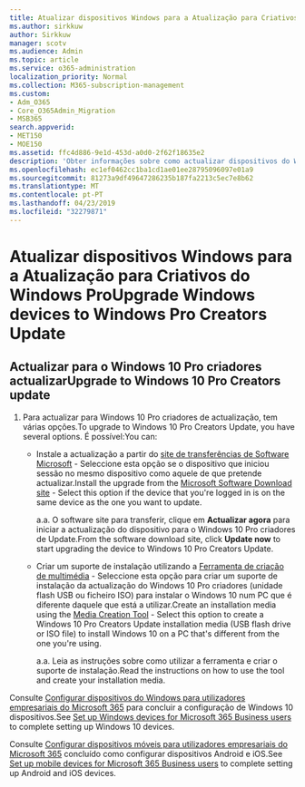 ```yaml
---
title: Atualizar dispositivos Windows para a Atualização para Criativos do Windows Pro
ms.author: sirkkuw
author: Sirkkuw
manager: scotv
ms.audience: Admin
ms.topic: article
ms.service: o365-administration
localization_priority: Normal
ms.collection: M365-subscription-management
ms.custom:
- Adm_O365
- Core_O365Admin_Migration
- MSB365
search.appverid:
- MET150
- MOE150
ms.assetid: ffc4d886-9e1d-453d-a0d0-2f62f18635e2
description: 'Obter informações sobre como actualizar dispositivos do Windows para actualização do Windows 10 Pro criadores. '
ms.openlocfilehash: ec1ef0462cc1ba1cd1ae01ee28795096097e01a9
ms.sourcegitcommit: 81273a9df49647286235b187fa2213c5ec7e8b62
ms.translationtype: MT
ms.contentlocale: pt-PT
ms.lasthandoff: 04/23/2019
ms.locfileid: "32279871"
---
```

# <a name="upgrade-windows-devices-to-windows-pro-creators-update"></a><span data-ttu-id="5a330-103">Atualizar dispositivos Windows para a Atualização para Criativos do Windows Pro</span><span class="sxs-lookup"><span data-stu-id="5a330-103">Upgrade Windows devices to Windows Pro Creators Update</span></span>

## <a name="upgrade-to-windows-10-pro-creators-update"></a><span data-ttu-id="5a330-104">Actualizar para o Windows 10 Pro criadores actualizar</span><span class="sxs-lookup"><span data-stu-id="5a330-104">Upgrade to Windows 10 Pro Creators update</span></span>
  
1. <span data-ttu-id="5a330-105">Para actualizar para Windows 10 Pro criadores de actualização, tem várias opções.</span><span class="sxs-lookup"><span data-stu-id="5a330-105">To upgrade to Windows 10 Pro Creators Update, you have several options.</span></span> <span data-ttu-id="5a330-106">É possível:</span><span class="sxs-lookup"><span data-stu-id="5a330-106">You can:</span></span>
    
    - <span data-ttu-id="5a330-107">Instale a actualização a partir do [site de transferências de Software Microsoft](https://go.microsoft.com/fwlink/?LinkID=836951 ) - Seleccione esta opção se o dispositivo que iniciou sessão no mesmo dispositivo como aquele de que pretende actualizar.</span><span class="sxs-lookup"><span data-stu-id="5a330-107">Install the upgrade from the [Microsoft Software Download site](https://go.microsoft.com/fwlink/?LinkID=836951 ) - Select this option if the device that you're logged in is on the same device as the one you want to update.</span></span>
    
      <span data-ttu-id="5a330-108">a.</span><span class="sxs-lookup"><span data-stu-id="5a330-108">a.</span></span> <span data-ttu-id="5a330-109">O software site para transferir, clique em **Actualizar agora** para iniciar a actualização do dispositivo para o Windows 10 Pro criadores de Update.</span><span class="sxs-lookup"><span data-stu-id="5a330-109">From the software download site, click **Update now** to start upgrading the device to Windows 10 Pro Creators Update.</span></span> 
    
     - <span data-ttu-id="5a330-110">Criar um suporte de instalação utilizando a [Ferramenta de criação de multimédia](https://go.microsoft.com/fwlink/?LinkID=836960) - Seleccione esta opção para criar um suporte de instalação da actualização do Windows 10 Pro criadores (unidade flash USB ou ficheiro ISO) para instalar o Windows 10 num PC que é diferente daquele que está a utilizar.</span><span class="sxs-lookup"><span data-stu-id="5a330-110">Create an installation media using the [Media Creation Tool](https://go.microsoft.com/fwlink/?LinkID=836960) - Select this option to create a Windows 10 Pro Creators Update installation media (USB flash drive or ISO file) to install Windows 10 on a PC that's different from the one you're using.</span></span>
    
        <span data-ttu-id="5a330-111">a.</span><span class="sxs-lookup"><span data-stu-id="5a330-111">a.</span></span> <span data-ttu-id="5a330-112">Leia as instruções sobre como utilizar a ferramenta e criar o suporte de instalação.</span><span class="sxs-lookup"><span data-stu-id="5a330-112">Read the instructions on how to use the tool and create your installation media.</span></span> 
    
<span data-ttu-id="5a330-113">Consulte [Configurar dispositivos do Windows para utilizadores empresariais do Microsoft 365](set-up-windows-devices.md) para concluir a configuração de Windows 10 dispositivos.</span><span class="sxs-lookup"><span data-stu-id="5a330-113">See [Set up Windows devices for Microsoft 365 Business users](set-up-windows-devices.md) to complete setting up Windows 10 devices.</span></span> 
  
<span data-ttu-id="5a330-114">Consulte [Configurar dispositivos móveis para utilizadores empresariais do Microsoft 365](set-up-mobile-devices.md) concluído como configurar dispositivos Android e iOS.</span><span class="sxs-lookup"><span data-stu-id="5a330-114">See [Set up mobile devices for Microsoft 365 Business users](set-up-mobile-devices.md) to complete setting up Android and iOS devices.</span></span> 
  
